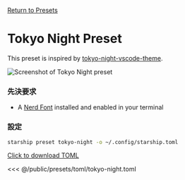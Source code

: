 [Return to Presets](./#pastel-powerline)

# Tokyo Night Preset

This preset is inspired by [tokyo-night-vscode-theme](https://github.com/enkia/tokyo-night-vscode-theme).

![Screenshot of Tokyo Night preset](/presets/img/tokyo-night.png)

### 先決要求

- A [Nerd Font](https://www.nerdfonts.com/) installed and enabled in your terminal

### 設定

```sh
starship preset tokyo-night -o ~/.config/starship.toml
```

[Click to download TOML](/presets/toml/tokyo-night.toml)

<<< @/public/presets/toml/tokyo-night.toml

